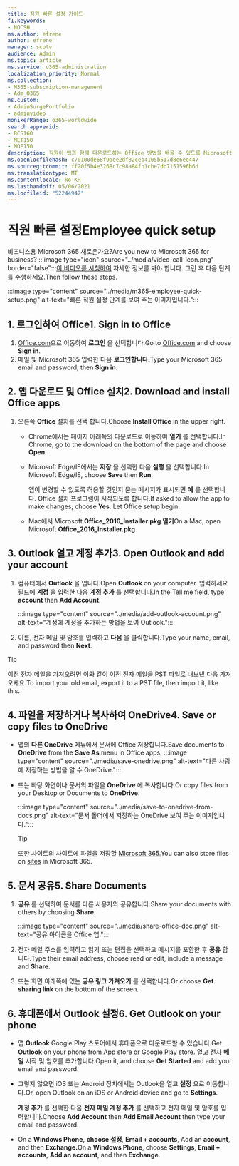 ```yaml
---
title: 직원 빠른 설정 가이드
f1.keywords:
- NOCSH
ms.author: efrene
author: efrene
manager: scotv
audience: Admin
ms.topic: article
ms.service: o365-administration
localization_priority: Normal
ms.collection:
- M365-subscription-management
- Adm_O365
ms.custom:
- AdminSurgePortfolio
- adminvideo
monikerRange: o365-worldwide
search.appverid:
- BCS160
- MET150
- MOE150
description: 직원이 앱과 함께 다운로드하는 Office 방법을 배울 수 있도록 Microsoft 365 Business Premium.
ms.openlocfilehash: c70100de68f9aee2df82ceb4105b517d8e6ee447
ms.sourcegitcommit: ff20f5b4e3268c7c98a84fb1cbe7db7151596b6d
ms.translationtype: MT
ms.contentlocale: ko-KR
ms.lasthandoff: 05/06/2021
ms.locfileid: "52244947"
---
```

# <a name="employee-quick-setup"></a><span data-ttu-id="4b887-103">직원 빠른 설정</span><span class="sxs-lookup"><span data-stu-id="4b887-103">Employee quick setup</span></span>

<span data-ttu-id="4b887-104">비즈니스용 Microsoft 365 새로운가요?</span><span class="sxs-lookup"><span data-stu-id="4b887-104">Are you new to Microsoft 365 for business?</span></span> :::image type="icon" source="../media/video-call-icon.png" border="false":::[이 비디오를 시청하여](../business/microsoft-365-business-start.md) 자세한 정보를 봐야 합니다. <span data-ttu-id="4b887-106">그런 후 다음 단계를 수행하세요.</span><span class="sxs-lookup"><span data-stu-id="4b887-106">Then follow these steps.</span></span>

:::image type="content" source="../media/m365-employee-quick-setup.png" alt-text="빠른 직원 설정 단계를 보여 주는 이미지입니다.":::

## <a name="1-sign-in-to-office"></a><span data-ttu-id="4b887-108">1. 로그인하여 Office</span><span class="sxs-lookup"><span data-stu-id="4b887-108">1. Sign in to Office</span></span>

1. <span data-ttu-id="4b887-109">[Office.com](https://office.com)으로 이동하여 **로그인** 을 선택합니다.</span><span class="sxs-lookup"><span data-stu-id="4b887-109">Go to [Office.com](https://office.com) and choose **Sign in**.</span></span>
1. <span data-ttu-id="4b887-110">메일 및 Microsoft 365 입력한 다음 **로그인합니다.**</span><span class="sxs-lookup"><span data-stu-id="4b887-110">Type your Microsoft 365 email and password, then **Sign in**.</span></span>

## <a name="2-download-and-install-office-apps"></a><span data-ttu-id="4b887-111">2. 앱 다운로드 및 Office 설치</span><span class="sxs-lookup"><span data-stu-id="4b887-111">2. Download and install Office apps</span></span>

1. <span data-ttu-id="4b887-112">오른쪽 **Office** 설치를 선택 합니다.</span><span class="sxs-lookup"><span data-stu-id="4b887-112">Choose **Install Office** in the upper right.</span></span>
    - <span data-ttu-id="4b887-113">Chrome에서는 페이지 아래쪽의 다운로드로 이동하여 **열기** 를 선택합니다.</span><span class="sxs-lookup"><span data-stu-id="4b887-113">In Chrome, go to the download on the bottom of the page and choose **Open**.</span></span>
    - <span data-ttu-id="4b887-114">Microsoft Edge/IE에서는 **저장** 을 선택한 다음 **실행** 을 선택합니다.</span><span class="sxs-lookup"><span data-stu-id="4b887-114">In Microsoft Edge/IE, choose **Save** then **Run**.</span></span>
    
        <span data-ttu-id="4b887-p102">앱이 변경할 수 있도록 허용할 것인지 묻는 메시지가 표시되면 **예** 를 선택합니다. Office 설치 프로그램이 시작되도록 합니다.</span><span class="sxs-lookup"><span data-stu-id="4b887-p102">If asked to allow the app to make changes, choose **Yes**. Let Office setup begin.</span></span>
    - <span data-ttu-id="4b887-117">Mac에서 Microsoft **Office_2016_Installer.pkg 열기**</span><span class="sxs-lookup"><span data-stu-id="4b887-117">On a Mac, open Microsoft **Office_2016_Installer.pkg**</span></span>

## <a name="3-open-outlook-and-add-your-account"></a><span data-ttu-id="4b887-118">3. Outlook 열고 계정 추가</span><span class="sxs-lookup"><span data-stu-id="4b887-118">3. Open Outlook and add your account</span></span>

1. <span data-ttu-id="4b887-119">컴퓨터에서 **Outlook** 을 엽니다.</span><span class="sxs-lookup"><span data-stu-id="4b887-119">Open **Outlook** on your computer.</span></span> <span data-ttu-id="4b887-120">입력하세요 필드에 **계정** 을 입력한 다음 **계정 추가** 를 선택합니다.</span><span class="sxs-lookup"><span data-stu-id="4b887-120">In the Tell me field, type **account** then **Add Account**.</span></span>

    :::image type="content" source="../media/add-outlook-account.png" alt-text="계정에 계정을 추가하는 방법을 보여 Outlook.":::

1. <span data-ttu-id="4b887-122">이름, 전자 메일 및 암호를 입력하고 **다음** 을 클릭합니다.</span><span class="sxs-lookup"><span data-stu-id="4b887-122">Type your name, email, and password then **Next**.</span></span>

> [!TIP]
> <span data-ttu-id="4b887-123">이전 전자 메일을 가져오려면 이와 같이 이전 전자 메일을 PST 파일로 내보낸 다음 가져오세요.</span><span class="sxs-lookup"><span data-stu-id="4b887-123">To import your old email, export it to a PST file, then import it, like this.</span></span>

## <a name="4-save-or-copy-files-to-onedrive"></a><span data-ttu-id="4b887-124">4. 파일을 저장하거나 복사하여 OneDrive</span><span class="sxs-lookup"><span data-stu-id="4b887-124">4. Save or copy files to OneDrive</span></span>

- <span data-ttu-id="4b887-125">앱의 **다른 OneDrive** 메뉴에서  문서에 Office 저장합니다.</span><span class="sxs-lookup"><span data-stu-id="4b887-125">Save documents to **OneDrive** from the **Save As** menu in Office apps.</span></span>
    :::image type="content" source="../media/save-onedrive.png" alt-text="다른 사람에 저장하는 방법을 알 수 OneDrive.":::

- <span data-ttu-id="4b887-127">또는 바탕 화면이나 문서의 파일을 **OneDrive** 에 복사합니다.</span><span class="sxs-lookup"><span data-stu-id="4b887-127">Or copy files from your Desktop or Documents to **OneDrive**.</span></span>

    :::image type="content" source="../media/save-to-onedrive-from-docs.png" alt-text="문서 폴더에서 저장하는 OneDrive 보여 주는 이미지입니다.":::

    > [!TIP]
    > <span data-ttu-id="4b887-129">또한 사이트의 사이트에 파일을 저장할 [Microsoft 365.](https://support.microsoft.com/office/d18d21a0-1f9f-4f6c-ac45-d52afa0a4a2e)</span><span class="sxs-lookup"><span data-stu-id="4b887-129">You can also store files on [sites](https://support.microsoft.com/office/d18d21a0-1f9f-4f6c-ac45-d52afa0a4a2e) in Microsoft 365.</span></span>

## <a name="5-share-documents"></a><span data-ttu-id="4b887-130">5. 문서 공유</span><span class="sxs-lookup"><span data-stu-id="4b887-130">5. Share Documents</span></span>

1. <span data-ttu-id="4b887-131">**공유** 를 선택하여 문서를 다른 사용자와 공유합니다.</span><span class="sxs-lookup"><span data-stu-id="4b887-131">Share your documents with others by choosing **Share**.</span></span>

    :::image type="content" source="../media/share-office-doc.png" alt-text="공유 아이콘을 Office 앱.":::

1. <span data-ttu-id="4b887-133">전자 메일 주소를 입력하고 읽기 또는 편집을 선택하고 메시지를 포함한 후 **공유** 합니다.</span><span class="sxs-lookup"><span data-stu-id="4b887-133">Type their email address, choose read or edit, include a message and **Share**.</span></span>
1. <span data-ttu-id="4b887-134">또는 화면 아래쪽에 있는 **공유 링크 가져오기** 를 선택합니다.</span><span class="sxs-lookup"><span data-stu-id="4b887-134">Or choose **Get sharing link** on the bottom of the screen.</span></span>

## <a name="6-get-outlook-on-your-phone"></a><span data-ttu-id="4b887-135">6. 휴대폰에서 Outlook 설정</span><span class="sxs-lookup"><span data-stu-id="4b887-135">6. Get Outlook on your phone</span></span>

- <span data-ttu-id="4b887-136">앱 **Outlook** Google Play 스토어에서 휴대폰으로 다운로드할 수 있습니다.</span><span class="sxs-lookup"><span data-stu-id="4b887-136">Get **Outlook** on your phone from App store or Google Play store.</span></span> <span data-ttu-id="4b887-137">열고 전자 **메일** 시작 및 암호를 추가합니다.</span><span class="sxs-lookup"><span data-stu-id="4b887-137">Open it, and choose **Get Started** and add your email and password.</span></span>
- <span data-ttu-id="4b887-138">그렇지 않으면 iOS 또는 Android 장치에서는 Outlook을 열고 **설정** 으로 이동합니다.</span><span class="sxs-lookup"><span data-stu-id="4b887-138">Or, open Outlook on an iOS or Android device and go to **Settings**.</span></span>

    <span data-ttu-id="4b887-139">**계정 추가** 를 선택한 다음 **전자 메일 계정 추가** 를 선택하고 전자 메일 및 암호를 입력합니다.</span><span class="sxs-lookup"><span data-stu-id="4b887-139">Choose **Add Account** then **Add Email Account** then type your email and password.</span></span>
- <span data-ttu-id="4b887-140">On a **Windows Phone,** **choose 설정**, **Email + accounts**, Add an **account**, and then **Exchange.**</span><span class="sxs-lookup"><span data-stu-id="4b887-140">On a **Windows Phone**, choose **Settings**, **Email + accounts**, **Add an account**, and then **Exchange**.</span></span>